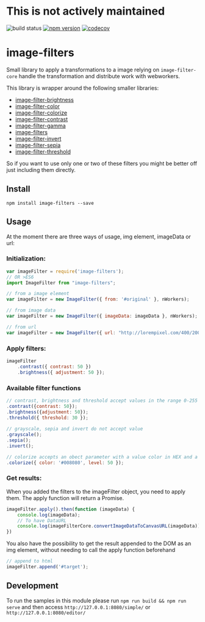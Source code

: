 # This is not actively maintained

![build status](https://travis-ci.org/canastro/image-filters.svg?branch=master)
[![npm version](https://badge.fury.io/js/image-filters.svg)](https://badge.fury.io/js/image-filters)
[![codecov](https://codecov.io/gh/canastro/image-filters/branch/master/graph/badge.svg)](https://codecov.io/gh/canastro/image-filters)

# image-filters

Small library to apply a transformations to a image relying on `image-filter-core` handle the transformation and distribute work with webworkers.

This library is wrapper around the following smaller libraries:
* [image-filter-brightness](https://www.npmjs.com/package/image-filter-brightness)
* [image-filter-color](https://www.npmjs.com/package/image-filter-color)
* [image-filter-colorize](https://www.npmjs.com/package/image-filter-colorize)
* [image-filter-contrast](https://www.npmjs.com/package/image-filter-contrast)
* [image-filter-gamma](https://www.npmjs.com/package/image-filter-gamma)
* [image-filters](https://www.npmjs.com/package/image-filters)
* [image-filter-invert](https://www.npmjs.com/package/image-filter-invert)
* [image-filter-sepia](https://www.npmjs.com/package/image-filter-sepia)
* [image-filter-threshold](https://www.npmjs.com/package/image-filter-threshold)

So if you want to use only one or two of these filters you might be better off just including them directly.

## Install

```
npm install image-filters --save
```

## Usage
At the moment there are three ways of usage, img element, imageData or url:
### Initialization:
```js
var imageFilter = require('image-filters');
// OR >ES6
import ImageFilter from "image-filters";

// from a image element
var imageFilter = new ImageFilter({ from: '#original' }, nWorkers);

// from image data
var imageFilter = new ImageFilter({ imageData: imageData }, nWorkers);

// from url
var imageFilter = new ImageFilter({ url: "http://lorempixel.com/400/200" }, nWorkers);
```

### Apply filters:

```js
imageFilter
    .contrast({ contrast: 50 })
    .brightness({ adjustment: 50 });
```

### Available filter functions
```js
// contrast, brightness and threshold accept values in the range 0-255
.contrast({contrast: 50});
.brightness({adjustment: 50});
.threshold({ threshold: 30 });
	
// grayscale, sepia and invert do not accept value
.grayscale();
.sepia();
.invert();

// colorize accepts an obect parameter with a value color in HEX and a level value in the range 0-100
.colorize({ color: '#008080', level: 50 });
```

### Get results:
When you added the filters to the imageFilter object, you need to apply them. The apply function will return a Promise.

```js
imageFilter.apply().then(function (imageData) {
	console.log(imageData);
	// To have DataURL
	console.log(imageFilterCore.convertImageDataToCanvasURL(imageData));
})
```

You also have the possibility to get the result appended to the DOM as an img element, without needing to call the apply function beforehand

```js
// append to html
imageFilter.append('#target');
```

## Development
To run the samples in this module please run `npm run build && npm run serve` and then access `http://127.0.0.1:8080/simple/` or `http://127.0.0.1:8080/editor/`
